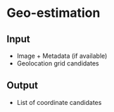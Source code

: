 # Geo-estimation

## Input
- Image + Metadata (if available)
- Geolocation grid candidates

## Output
- List of coordinate candidates